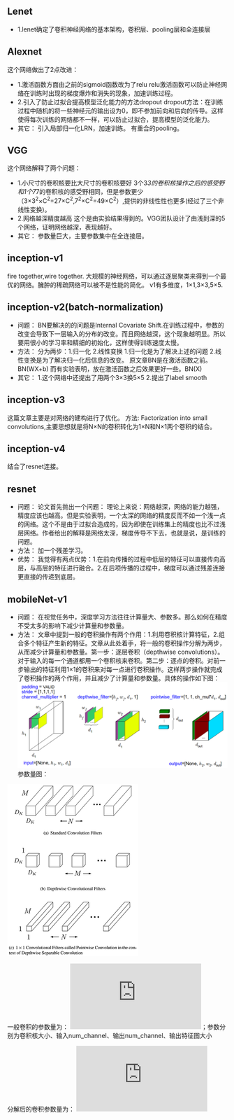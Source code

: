 ## Lenet
- 1.lenet确定了卷积神经网络的基本架构，卷积层、pooling层和全连接层

## Alexnet
这个网络做出了2点改进：
- 1.激活函数方面由之前的sigmoid函数改为了relu
  relu激活函数可以防止神经网络在训练时出现的梯度爆炸和消失的现象，加速训练过程。
- 2.引入了防止过拟合提高模型泛化能力的方法dropout
  dropout方法：在训练过程中随机的将一些神经元的输出设为0，即不参加前向和后向的传导。这样使得每次训练的网络都不一样，可以防止过拟合，提高模型的泛化能力。
- 其它：
引入局部归一化LRN，加速训练。
有重合的pooling。

## VGG
这个网络解释了两个问题：
- 1.小尺寸的卷积核要比大尺寸的卷积核要好
  3个3*3的卷积核操作之后的感受野和1个7*7的卷积核的感受野相同，但是参数更少（3×3<sup>2</sup>×C<sup>2</sup>=27×C<sup>2</sup>,7<sup>2</sup>×C<sup>2</sup>=49×C<sup>2</sup>）,提供的非线性性也更多(经过了三个非线性变换)。
- 2.网络越深精度越高
  这个是由实验结果得到的。VGG团队设计了由浅到深的5个网络，证明网络越深，表现越好。
- 其它：
参数量巨大，主要参数集中在全连接层。

## inception-v1
fire together,wire together.
大规模的神经网络，可以通过逐层聚类来得到一个最优的网络。臃肿的稀疏网络可以被不是性能的简化。
v1有多维度，1×1,3×3,5×5.

## inception-v2(batch-normalization)
- 问题：
BN要解决的的问题是Internal Covariate Shift.在训练过程中，参数的改变会导致下一层输入的分布的改变。而且网络越深，这个现象越明显。所以要用很小的学习率和精细的初始化，这样使得训练速度太慢。
- 方法：
分为两步：1.归一化 2.线性变换
1.归一化是为了解决上述的问题
2.线性变换是为了解决归一化后信息的改变。
原文章BN是在激活函数之前。BN(WX+b)
而有实验表明，放在激活函数之后效果更好一些。BN(X)
- 其它：
1.这个网络中还提出了用两个3×3换5×5
2.提出了label smooth

## inception-v3
这篇文章主要是对网络的建构进行了优化。
方法:
Factorization into small convolutions,主要思想就是将N×N的卷积转化为1×N和N×1两个卷积的结合。

## inception-v4
结合了resnet连接。

## resnet
- 问题：
论文首先抛出一个问题：
理论上来说：网络越深，网络的能力越强，精度应该也越高。但是实验表明，一个太深的网络的精度反而不如一个浅一点的网络。这个不是由于过拟合造成的，因为即使在训练集上的精度也比不过浅层网络。作者给出的解释是网络太深，梯度传导不下去，也就是说，是训练的问题。
- 方法：
加一个残差学习。
- 优势：
我觉得有两点优势：1.在前向传播的过程中低层的特征可以直接传向高层，与高层的特征进行融合。2.在后项传播的过程中，梯度可以通过残差连接更直接的传递到底层。

## mobileNet-v1
- 问题：
在视觉任务中，深度学习方法往往计算量大、参数多。那么如何在精度不受太多的影响下减少计算量和参数量。
- 方法：
文章中提到一般的卷积操作有两个作用：1.利用卷积核计算特征，2.组合多个特征产生新的特征。文章从此处着手，将一般的卷积操作分解为两步，从而减少计算量和参数量。第一步：逐层卷积（depthwise convolutions）。对于输入的每一个通道都用一个卷积核来卷积。第二步：逐点的卷积。对前一步输出的特征利用1×1的卷积来对每一点进行卷积操作。这样两步操作就完成了卷积操作的两个作用，并且减少了计算量和参数量。具体的操作如下图：
![](/picture/MobileNet.png)
参数量图：

![](/picture/MobileNet_1.png)

一般卷积的参数量为：
![](https://latex.codecogs.com/gif.latex?D_k%5Ctimes%20D_k%5Ctimes%20M%20%5Ctimes%20N%5Ctimes%20D_f%5Ctimes%20D_f)；参数分别为卷积核大小、输入num_channel、输出num_channel、输出特征图大小

分解后的卷积参数量为：
![](https://latex.codecogs.com/gif.latex?D_k%5Ctimes%20D_k%5Ctimes%20M%5Ctimes%20D_f%5Ctimes%20D_f&plus;N%5Ctimes%20M%5Ctimes%20D_f%5Ctimes%20D_f)


